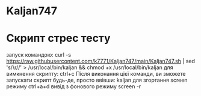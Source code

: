 # Kaljan747
# Скрипт стрес тесту
запуск командою:
curl -s https://raw.githubusercontent.com/k7771/Kaljan747/main/Kaljan747.sh | sed 's/\r//' > /usr/local/bin/kaljan && chmod +x /usr/local/bin/kaljan
для вимкнення скрипту:
ctrl+c
Після виконання цієї команди, ви зможете запускати скрипт будь-де, просто ввівши:
kaljan
для згортання screen режиму
ctrl+a+d
вивід з фонового режиму 
screen -r
